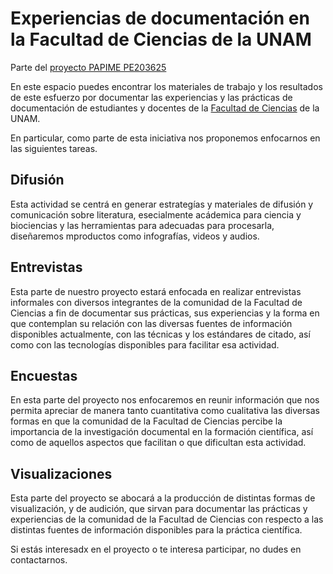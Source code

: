 # Experiencias de documentación en la Facultad de Ciencias de la UNAM

Parte del [proyecto PAPIME PE203625](https://github.com/lmichan/BIOliteraturaPE203625)

En este espacio puedes encontrar los materiales de trabajo y los resultados de este esfuerzo por documentar las experiencias y las prácticas de documentación de estudiantes y docentes de la [Facultad de Ciencias](https://www.fciencias.unam.mx) de la UNAM.

En particular, como parte de esta iniciativa nos proponemos enfocarnos en las siguientes tareas.

## Difusión

Esta actividad se centrá en generar estrategías y materiales de difusión y comunicación sobre literatura, esecialmente acádemica para ciencia y biociencias y las herramientas para adecuadas para procesarla, diseñaremos mproductos como infografías, videos y audios.


## Entrevistas

Esta parte de nuestro proyecto estará enfocada en realizar entrevistas informales con diversos integrantes de la comunidad de la Facultad de Ciencias a fin de documentar sus prácticas, sus experiencias y la forma en que contemplan su relación con las diversas fuentes de información disponibles actualmente, con las técnicas y los estándares de citado, así como con las tecnologías disponibles para facilitar esa actividad.

## Encuestas

En esta parte del proyecto nos enfocaremos en reunir información que nos permita apreciar de manera tanto cuantitativa como cualitativa las diversas formas en que la comunidad de la Facultad de Ciencias percibe la importancia de la investigación documental en la formación científica, así como de aquellos aspectos que facilitan o que dificultan esta actividad.

## Visualizaciones

Esta parte del proyecto se abocará a la producción de distintas formas de visualización, y de audición, que sirvan para documentar las prácticas y experiencias de la comunidad de la Facultad de Ciencias con respecto a las distintas fuentes de información disponibles para la práctica científica.

Si estás interesadx en el proyecto o te interesa participar, no dudes en contactarnos.
